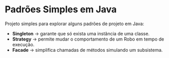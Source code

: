# Padrões Simples em Java

Projeto simples para explorar alguns padrões de projeto em Java:

- **Singleton** → garante que só exista uma instância de uma classe.
- **Strategy** → permite mudar o comportamento de um Robo em tempo de execução.
- **Facade** → simplifica chamadas de métodos simulando um subsistema.

